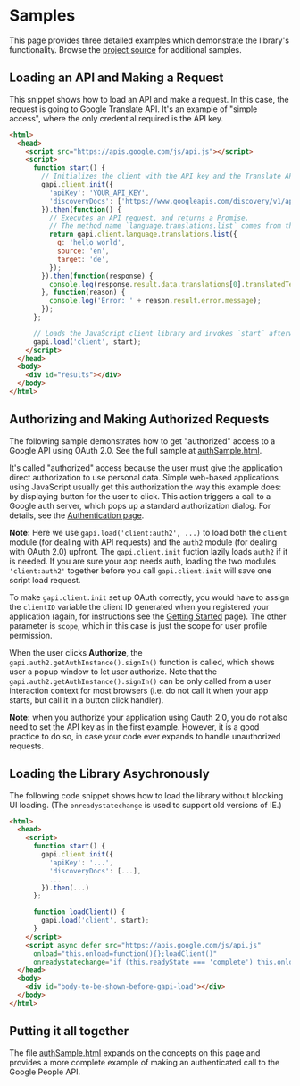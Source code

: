 # Samples

This page provides three detailed examples which demonstrate the library's functionality. Browse the [project source](https://code.google.com/p/google-api-javascript-client/source/browse/#hg%2Fsamples) for additional samples.

Loading an API and Making a Request
-----------------------------------

This snippet shows how to load an API and make a request. In this case, the request is going to Google Translate API. It's an example of "simple access", where the only credential required is the API key.

```html
<html>
  <head>
    <script src="https://apis.google.com/js/api.js"></script>
    <script>
      function start() {
        // Initializes the client with the API key and the Translate API.
        gapi.client.init({
          'apiKey': 'YOUR_API_KEY',
          'discoveryDocs': ['https://www.googleapis.com/discovery/v1/apis/translate/v2/rest'],
        }).then(function() {
          // Executes an API request, and returns a Promise.
          // The method name `language.translations.list` comes from the API discovery.
          return gapi.client.language.translations.list({
            q: 'hello world',
            source: 'en',
            target: 'de',
          });
        }).then(function(response) {
          console.log(response.result.data.translations[0].translatedText);
        }, function(reason) {
          console.log('Error: ' + reason.result.error.message);
        });
      };

      // Loads the JavaScript client library and invokes `start` afterwards.
      gapi.load('client', start);
    </script>
  </head>
  <body>
    <div id="results"></div>
  </body>
</html>
```

## Authorizing and Making Authorized Requests

The following sample demonstrates how to get "authorized" access to a Google API using OAuth 2.0. See the full sample at [authSample.html](https://github.com/google/google-api-javascript-client/blob/master/samples/authSample.html).

It's called "authorized" access because the user must give the application direct authorization to use personal data. Simple web-based applications using JavaScript usually get this authorization the way this example does: by displaying button for the user to click. This action triggers a call to a Google auth server, which pops up a standard authorization dialog. For details, see the [Authentication page](/api-client-library/javascript/features/authentication).

**Note:** Here we use `gapi.load('client:auth2', ...)` to load both the `client` module (for dealing with API requests) and the `auth2` module (for dealing with OAuth 2.0) upfront. The `gapi.client.init` fuction lazily loads `auth2` if it is needed. If you are sure your app needs auth, loading the two modules `'client:auth2'` together before you call `gapi.client.init` will save one script load request.

To make `gapi.client.init` set up OAuth correctly, you would have to assign the `clientID` variable the client ID generated when you registered your application (again, for instructions see the [Getting Started](/api-client-library/javascript/start/start-js#Getaccesskeysforyourapplication) page). The other parameter is `scope`, which in this case is just the scope for user profile permission.

When the user clicks **Authorize**, the `gapi.auth2.getAuthInstance().signIn()` function is called, which shows user a popup window to let user authorize. Note that the `gapi.auth2.getAuthInstance().signIn()` can be only called from a user interaction context for most browsers (i.e. do not call it when your app starts, but call it in a button click handler).

**Note:** when you authorize your application using Oauth 2.0, you do not also need to set the API key as in the first example. However, it is a good practice to do so, in case your code ever expands to handle unauthorized requests.

## Loading the Library Asychronously

The following code snippet shows how to load the library without blocking UI loading. (The `onreadystatechange` is used to support old versions of IE.)

```html
<html>
  <head>
    <script>
      function start() {
        gapi.client.init({
          'apiKey': '...',
          'discoveryDocs': [...],
          ...
        }).then(...)
      };

      function loadClient() {
        gapi.load('client', start);
      }
    </script>
    <script async defer src="https://apis.google.com/js/api.js"
      onload="this.onload=function(){};loadClient()"
      onreadystatechange="if (this.readyState === 'complete') this.onload()"></script>
  </head>
  <body>
    <div id="body-to-be-shown-before-gapi-load"></div>
  </body>
</html>
```

## Putting it all together

The file [authSample.html](https://github.com/google/google-api-javascript-client/blob/master/samples/authSample.html) expands on the concepts on this page and provides a more complete example of making an authenticated call to the Google People API.